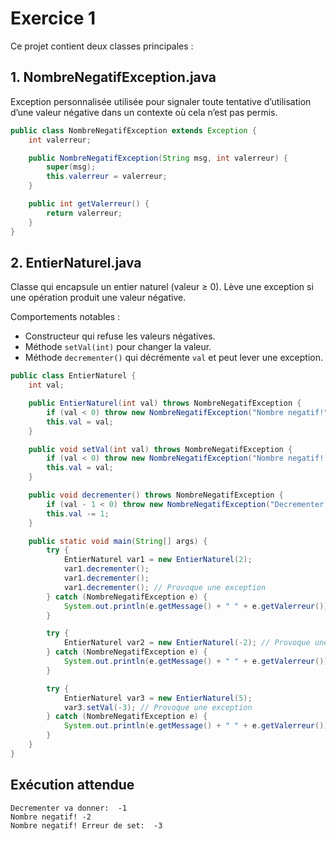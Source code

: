 # Exercice 1

Ce projet contient deux classes principales :

## 1. NombreNegatifException.java

Exception personnalisée utilisée pour signaler toute tentative d’utilisation d’une valeur négative dans un contexte où cela n’est pas permis.

```java
public class NombreNegatifException extends Exception {
    int valerreur;

    public NombreNegatifException(String msg, int valerreur) {
        super(msg);
        this.valerreur = valerreur;
    }

    public int getValerreur() {
        return valerreur;
    }
}
```

## 2. EntierNaturel.java

Classe qui encapsule un entier naturel (valeur ≥ 0). Lève une exception si une opération produit une valeur négative.

Comportements notables :
- Constructeur qui refuse les valeurs négatives.
- Méthode `setVal(int)` pour changer la valeur.
- Méthode `decrementer()` qui décrémente `val` et peut lever une exception.

```java
public class EntierNaturel {
    int val;

    public EntierNaturel(int val) throws NombreNegatifException {
        if (val < 0) throw new NombreNegatifException("Nombre negatif!", val);
        this.val = val;
    }

    public void setVal(int val) throws NombreNegatifException {
        if (val < 0) throw new NombreNegatifException("Nombre negatif! Erreur de set: ", val);
        this.val = val;
    }

    public void decrementer() throws NombreNegatifException {
        if (val - 1 < 0) throw new NombreNegatifException("Decrementer va donner: ", val - 1);
        this.val -= 1;
    }

    public static void main(String[] args) {
        try {
            EntierNaturel var1 = new EntierNaturel(2);
            var1.decrementer();
            var1.decrementer();
            var1.decrementer(); // Provoque une exception
        } catch (NombreNegatifException e) {
            System.out.println(e.getMessage() + " " + e.getValerreur());
        }

        try {
            EntierNaturel var2 = new EntierNaturel(-2); // Provoque une exception
        } catch (NombreNegatifException e) {
            System.out.println(e.getMessage() + " " + e.getValerreur());
        }

        try {
            EntierNaturel var3 = new EntierNaturel(5);
            var3.setVal(-3); // Provoque une exception
        } catch (NombreNegatifException e) {
            System.out.println(e.getMessage() + " " + e.getValerreur());
        }
    }
}
```

## Exécution attendue

```
Decrementer va donner:  -1
Nombre negatif! -2
Nombre negatif! Erreur de set:  -3
```
